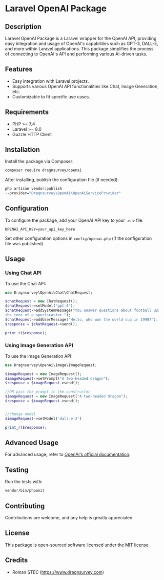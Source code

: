 # Laravel OpenAI Package

## Description
Laravel OpenAI Package is a Laravel wrapper for the OpenAI API, providing 
easy integration and usage of OpenAI's capabilities such as GPT-3, DALL-E, 
and more within Laravel applications. This package simplifies the process 
of connecting to OpenAI's API and performing various AI-driven tasks.

## Features
- Easy integration with Laravel projects.
- Supports various OpenAI API functionalities like Chat, Image Generation, 
etc.
- Customizable to fit specific use cases.

## Requirements
- PHP >= 7.4
- Laravel >= 8.0
- Guzzle HTTP Client

## Installation

Install the package via Composer:

```bash
composer require dragnsurvey/openai
```

After installing, publish the configuration file (if needed):

```bash
php artisan vendor:publish 
--provider="Dragnsurvey\OpenAi\OpenAiServiceProvider"
```

## Configuration

To configure the package, add your OpenAI API key to your `.env` file:

```env
OPENAI_API_KEY=your_api_key_here
```

Set other configuration options in `config/openai.php` (if the 
configuration file was published).

## Usage

### Using Chat API
To use the Chat API:

```php
use Dragnsurvey\OpenAi\Chat\ChatRequest;

$chatRequest = new ChatRequest();
$chatRequest->setModel("gpt-4");
$chatRequest->addSystemMessage("You answer questions about football using 
the tone of a sportscaster ");
$chatRequest->addUserMessage("Hello, who won the world cup in 1998?");
$response = $chatRequest->send();

print_r($response);
```

### Using Image Generation API
To use the Image Generation API:

```php
use Dragnsurvey\OpenAi\Image\ImageRequest;

$imageRequest = new ImageRequest();
$imageRequest->setPrompt("A two-headed dragon");
$response = $imageRequest->send();

//OR pass the prompt in the constructor
$imageRequest = new ImageRequest("A two-headed dragon");
$response = $imageRequest->send();


//change model
$imageRequest->setModel('dall-e-3')

print_r($response);
```

## Advanced Usage
For advanced usage, refer to [OpenAI's official 
documentation](https://platform.openai.com/docs/api-reference).

## Testing
Run the tests with:

```bash
vendor/bin/phpunit
```

## Contributing
Contributions are welcome, and any help is greatly appreciated.

## License
This package is open-sourced software licensed under the [MIT 
license](https://opensource.org/licenses/MIT).

## Credits
- Roman STEC (https://www.dragnsurvey.com)


